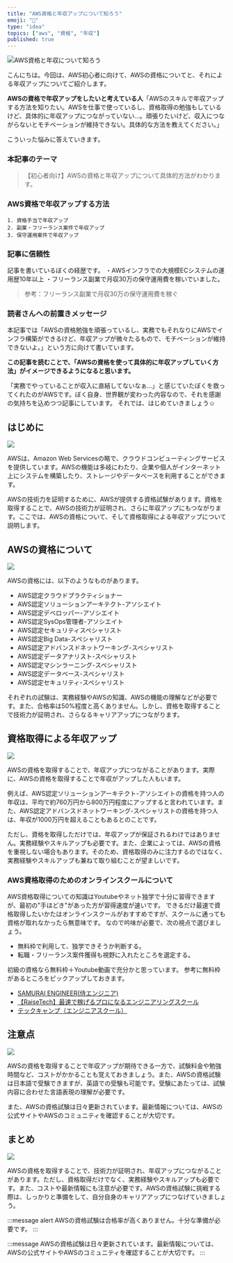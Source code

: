 ```yaml
---
title: "AWS資格と年収アップについて知ろう"
emoji: "💼"
type: "idea"
topics: ["aws", "資格", "年収"]
published: true
---
```

![AWS資格と年収について知ろう](https://storage.googleapis.com/zenn-user-upload/ab5fea82a308-20230430.jpg)

こんにちは。今回は、AWS初心者に向けて、AWSの資格についてと、それによる年収アップについてご紹介します。

**AWSの資格で年収アップをしたいと考えている人**「AWSのスキルで年収アップする方法を知りたい。AWSを仕事で使っているし、資格取得の勉強もしているけど、具体的に年収アップにつながっていない...。頑張りたいけど、収入につながらないとモチベーションが維持できない。具体的な方法を教えてください。」

こういった悩みに答えていきます。

### 本記事のテーマ
>【初心者向け】AWSの資格と年収アップについて具体的方法がわかります。

### AWS資格で年収アップする方法
```mokuji:目次
1. 資格手当で年収アップ
2. 副業・フリーランス案件で年収アップ
3. 保守運用案件で年収アップ
```

### 記事に信頼性
記事を書いているぼくの経歴です。
・AWSインフラでの大規模ECシステムの運用歴10年以上
・フリーランス副業で月収30万の保守運用費を稼いでいました。
>参考：フリーランス副業で月収30万の保守運用費を稼ぐ

### 読者さんへの前置きメッセージ
本記事では「AWSの資格勉強を頑張っているし、実務でもそれなりにAWSでインフラ構築ができるけど、年収アップが微々たるもので、モチベーションが維持できないよ。」という方に向けて書いています。

**この記事を読むことで、「AWSの資格を使って具体的に年収アップしていく方法」がイメージできるようになると思います。**

「実務でやっていることが収入に直結してないなぁ...」と感じていたぼくを救ってくれたのがAWSです。ぼく自身、世界観が変わった内容なので、それを感謝の気持ちを込めつつ記事にしています。
それでは、はじめていきましょう☺

## はじめに
![](https://storage.googleapis.com/zenn-user-upload/16ffc2918b38-20230430.jpg)

AWSは、Amazon Web Servicesの略で、クラウドコンピューティングサービスを提供しています。AWSの機能は多岐にわたり、企業や個人がインターネット上にシステムを構築したり、ストレージやデータベースを利用することができます。

AWSの技術力を証明するために、AWSが提供する資格試験があります。資格を取得することで、AWSの技術力が証明され、さらに年収アップにもつながります。ここでは、AWSの資格について、そして資格取得による年収アップについて説明します。

## AWSの資格について
![](https://storage.googleapis.com/zenn-user-upload/f5c97092c0dc-20230430.jpg)

AWSの資格には、以下のようなものがあります。

- AWS認定クラウドプラクティショナー
- AWS認定ソリューションアーキテクト-アソシエイト
- AWS認定デベロッパー-アソシエイト
- AWS認定SysOps管理者-アソシエイト
- AWS認定セキュリティスペシャリスト
- AWS認定Big Data-スペシャリスト
- AWS認定アドバンスドネットワーキング-スペシャリスト
- AWS認定データアナリスト-スペシャリスト
- AWS認定マシンラーニング-スペシャリスト
- AWS認定データベース-スペシャリスト
- AWS認定セキュリティ-スペシャリスト

それぞれの試験は、実務経験やAWSの知識、AWSの機能の理解などが必要です。また、合格率は50%程度と高くありません。しかし、資格を取得することで技術力が証明され、さらなるキャリアアップにつながります。

## 資格取得による年収アップ
![](https://storage.googleapis.com/zenn-user-upload/14c293398e53-20230430.jpg)

AWSの資格を取得することで、年収アップにつながることがあります。実際に、AWSの資格を取得することで年収がアップした人もいます。

例えば、AWS認定ソリューションアーキテクト-アソシエイトの資格を持つ人の年収は、平均で約760万円から800万円程度にアップすると言われています。また、AWS認定アドバンスドネットワーキング-スペシャリストの資格を持つ人は、年収が1000万円を超えることもあるとのことです。

ただし、資格を取得しただけでは、年収アップが保証されるわけではありません。実務経験やスキルアップも必要です。また、企業によっては、AWSの資格を重視しない場合もあります。そのため、資格取得のみに注力するのではなく、実務経験やスキルアップも兼ねて取り組むことが望ましいです。

### AWS資格取得のためのオンラインスクールについて
AWS資格取得についての知識はYoutubeやネット独学で十分に習得できますが、最初の"手ほどき"があった方が習得速度が速いです。
できるだけ最速で資格取得したいかたはオンラインスクールがおすすめですが、スクールに通っても資格が取れなかったら無意味です。
なので吟味が必要で、次の視点で選びましょう。
- 無料枠で利用して、独学できそうか判断する。
- 転職・フリーランス案件獲得も視野に入れたところを選定する。

初級の資格なら無料枠＋Youtube動画で充分かと思っています。
参考に無料枠があるところをピックアップしておきます。
- [SAMURAI ENGINEER(侍エンジニア)](//af.moshimo.com/af/c/click?a_id=2612477&p_id=1421&pc_id=2473&pl_id=21248)
- [【RaiseTech】最速で稼げるプロになるエンジニアリングスクール](//af.moshimo.com/af/c/click?a_id=2613693&p_id=2011&pc_id=4076&pl_id=27478)
- [テックキャンプ（エンジニアスクール）](//af.moshimo.com/af/c/click?a_id=2612474&p_id=1770&pc_id=3386&pl_id=65139)


## 注意点
![](https://storage.googleapis.com/zenn-user-upload/10fb149b338b-20230430.jpg)

AWSの資格を取得することで年収アップが期待できる一方で、試験料金や勉強時間など、コストがかかることも覚えておきましょう。また、AWSの資格試験は日本語で受験できますが、英語での受験も可能です。受験にあたっては、試験内容に合わせた言語表現の理解が必要です。

また、AWSの資格試験は日々更新されています。最新情報については、AWSの公式サイトやAWSのコミュニティを確認することが大切です。

## まとめ
![](https://storage.googleapis.com/zenn-user-upload/64770ba78b64-20230430.jpg)

AWSの資格を取得することで、技術力が証明され、年収アップにつながることがあります。ただし、資格取得だけでなく、実務経験やスキルアップも必要です。また、コストや最新情報にも注意が必要です。AWSの資格試験に挑戦する際は、しっかりと準備をして、自分自身のキャリアアップにつなげていきましょう。

:::message alert
AWSの資格試験は合格率が高くありません。十分な準備が必要です。
:::

:::message
AWSの資格試験は日々更新されています。最新情報については、AWSの公式サイトやAWSのコミュニティを確認することが大切です。
:::


